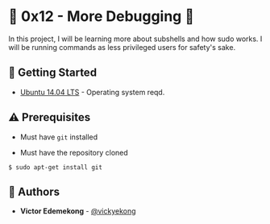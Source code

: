 # :shell: 0x12 - More Debugging :shell:

In this project, I will be learning more about subshells and how sudo works. I will be running commands as less privileged users for safety's sake.

## :running: Getting Started

* [Ubuntu 14.04 LTS](http://releases.ubuntu.com/14.04/) - Operating system reqd.

## :warning: Prerequisites

* Must have `git` installed

* Must have the repository cloned


```
$ sudo apt-get install git
```

## :blue_book: Authors
* **Victor Edemekong** - [@vickyekong](https://github.com/vickyekong)

